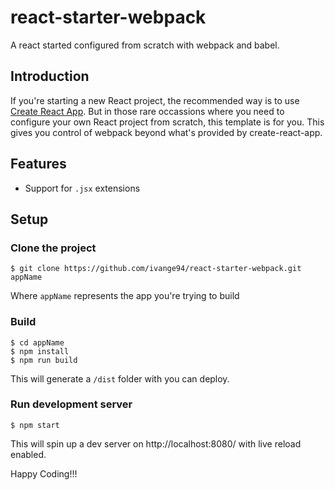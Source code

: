 # react-starter-webpack
A react started configured from scratch with webpack and babel.

## Introduction

If you're starting a new React project, the recommended way is to use [Create React App](https://reactjs.org/docs/create-a-new-react-app.html#create-react-app). But in those rare occassions where you need to configure your own React project from scratch, this template is for you. This gives you control of webpack beyond what's provided by create-react-app.

## Features
- Support for `.jsx` extensions

## Setup

### Clone the project
```console
$ git clone https://github.com/ivange94/react-starter-webpack.git appName
```

Where `appName` represents the app you're trying to build

### Build

```console
$ cd appName
$ npm install
$ npm run build
```

This will generate a `/dist` folder with you can deploy.

### Run development server

```console
$ npm start
```

This will spin up a dev server on http://localhost:8080/ with live reload enabled.


Happy Coding!!!
